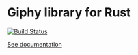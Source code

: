 # Giphy library for Rust

[![Build Status](https://travis-ci.org/cfiet/giphy-rs.svg?branch=master)](https://travis-ci.org/cfiet/giphy-rs)

[See documentation](https://docs.rs/giphy)
